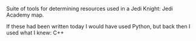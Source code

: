 Suite of tools for determining resources used in a Jedi Knight: Jedi Academy map.

If these had been written today I would have used Python, but back then I used what I knew: C++
